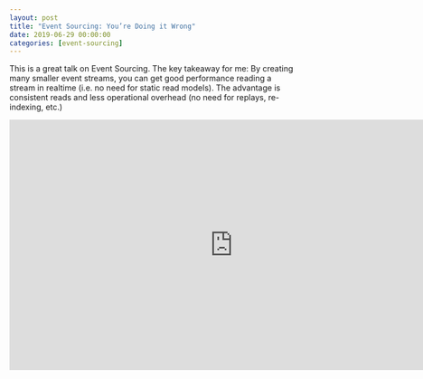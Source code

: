 ```yaml
---
layout: post
title: "Event Sourcing: You’re Doing it Wrong"
date: 2019-06-29 00:00:00
categories: [event-sourcing]
---
```


This is a great talk on Event Sourcing. The key takeaway for me: By creating many smaller event streams, you can get good performance reading a stream in realtime (i.e. no need for static read models). The advantage is consistent reads and less operational overhead (no need for replays, re-indexing, etc.)

<div class="video-wrapper">
  <iframe frameborder="0" scrolling="no" marginheight="0" marginwidth="0" width="788.54" height="443" type="text/html" src="https://www.youtube.com/embed/GzrZworHpIk?autoplay=0&fs=1&iv_load_policy=3&showinfo=0&rel=0&cc_load_policy=0"></iframe>
</div>